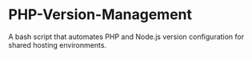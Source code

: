 # PHP-Version-Management
A bash script that automates PHP and Node.js version configuration for shared hosting environments.
